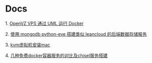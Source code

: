 # Docs


1\. [OpenVZ VPS 通过 UML 运行 Docker](https://github.com/xdtianyu/Docs/blob/master/openvz-vps%E9%80%9A%E8%BF%87UML%E8%BF%90%E8%A1%8Cdocker.md)

2\. [使用 mongodb python-eve 搭建类似 leancloud 的后端数据存储服务](https://github.com/xdtianyu/CallerBackend)

3\. [kvm虚拟机安装mac](https://github.com/xdtianyu/Docs/blob/master/kvm%E8%99%9A%E6%8B%9F%E6%9C%BA%E5%AE%89%E8%A3%85mac.md)

4\. [几种免费docker容器服务的对比及chisel服务搭建](https://github.com/xdtianyu/Docs/blob/master/%E5%87%A0%E7%A7%8D%E5%85%8D%E8%B4%B9docker%E5%AE%B9%E5%99%A8%E6%9C%8D%E5%8A%A1%E7%9A%84%E5%AF%B9%E6%AF%94%E5%8F%8Achisel%E6%9C%8D%E5%8A%A1%E6%90%AD%E5%BB%BA.md)
